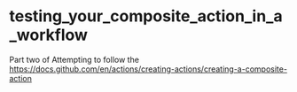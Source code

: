 # testing_your_composite_action_in_a_workflow
Part two of Attempting to follow the https://docs.github.com/en/actions/creating-actions/creating-a-composite-action
